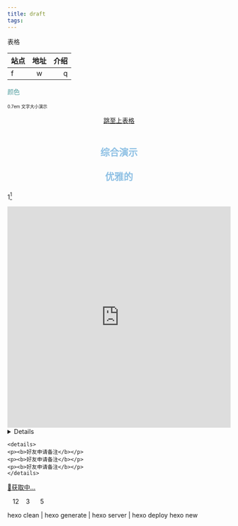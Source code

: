 ```yaml
---
title: draft
tags:
---
```

<!-- 一些html和markdown用法 -->
<a id="demo">表格</a>

| 站点 | 地址  | 介绍 |
| ---- | :---: | ---: |
| f    |   w   |    q |

<span style="color:#519D9E; ">颜色</span><br>
<span style="font-size:0.7em;">0.7em 文字大小演示</span>

<a href="#demo"><p style="text-align:center">跳至上表格</p></a>

<p style="text-align:center;color:#8EC0E4;font-size:1.5em;font-weight:bold;">
综合演示<br>
优雅的</p>

1[^1]

[^1]:优雅的脚注

<!-- 网页内嵌网页 -->
<iframe src="https://cheektan.github.io/" width="100%" height="500" name="topFrame"  resize="no" scrolling="yes" frameborder="0" id="topFrame"></iframe>

<!-- 折叠方法 -->
<details>
```
<p><b>好友申请备注</b></p>
<p><b>好友申请备注</b></p>
<p><b>好友申请备注</b></p>
```
</details>

```
<details>
<p><b>好友申请备注</b></p>
<p><b>好友申请备注</b></p>
<p><b>好友申请备注</b></p>
</details>
```

<!-- 每日一句 -->
<p><a id="rainbow" href=''>🌈获取中...</a></p>
<script>
fetch('https://api.eatrice.top/')
  .then(response => response.json())
  .then(data => {
      var rainbow = document.getElementById('rainbow');
      rainbow.innerHTML = data.Content;
      rainbow.href = "https://rainbow.eatrice.top/?ID=" + data.ID;
  })
    .catch(console.error)
</script>

<!-- css保留空格 -->
<style scoped>/*scoped只在当前组件生效*/
p{
  white-space: pre-wrap;
}
</style>
<p>   12    3      5</p>

<!-- 多img排列 -->

hexo clean | hexo generate | hexo server | hexo deploy
hexo new <title> | hexo new draft <title> | hexo public <draft-title> |hexo server --draft
&emsp; | &ensp; | &nbsp;

git st | git add . | git commit -m "" | git push